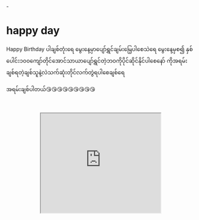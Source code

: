 <html>
<heat>
-</head>  
  <body>
  <h1> happy day</h1>
<p>Happy Birthday ပါချစ်တုံးရေ
မွေးနေ့မှာပျော်ရွှင်ချမ်းမြေ့ပါစေသဲရေ
မွေးနေ့မှစ၍ နှစ်ပေါင်း၁၀၀ကျော်တိုင်အောင်သာယာပျော်ရွှင်တဲ့ဘဝကိုပိုင်ဆိုင်နိုင်ပါစေနော်
ကိုအရမ်းချစ်ရတဲ့ချစ်သူနဲ့လဲသက်ဆုံးတိုင်လက်တွဲရပါစေချစ်ရေ 

အရမ်းချစ်ပါတယ်😘😘😘😘😘😘😘😘😘</p>
<p>&nbsp;</p><div class="separator" style="clear: both; text-align: center;"><iframe allowfullscreen="" class="BLOG_video_class" height="266" src="https://www.youtube.com/embed/ITr2sX9eggo" width="320" youtube-src-id="ITr2sX9eggo"></iframe></div><br /><p></p>
<body>
<html>
